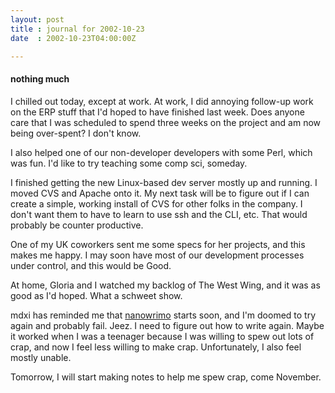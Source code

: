 ```yaml
---
layout: post
title : journal for 2002-10-23
date  : 2002-10-23T04:00:00Z

---
```

<h4>nothing much</h4>I chilled out today, except at work.  At work, I did annoying follow-up work on the ERP stuff that I'd hoped to have finished last week.  Does anyone care that I was scheduled to spend three weeks on the project and am now being over-spent?  I don't know.  

I also helped one of our non-developer developers with some Perl, which was fun.  I'd like to try teaching some comp sci, someday.

I finished getting the new Linux-based dev server mostly up and running.  I moved CVS and Apache onto it.  My next task will be to figure out if I can create a simple, working install of CVS for other folks in the company.  I don't want them to have to learn to use ssh and the CLI, etc.  That would probably be counter productive. 

One of my UK coworkers sent me some specs for her projects, and this makes me happy.  I may soon have most of our development processes under control, and this would be Good.

At home, Gloria and I watched my backlog of The West Wing, and it was as good as I'd hoped.  What a schweet show.

mdxi has reminded me that <a href='http://www.nanowrimo.org'>nanowrimo</a> starts soon, and I'm doomed to try again and probably fail.  Jeez.  I need to figure out how to write again.  Maybe it worked when I was a teenager because I was willing to spew out lots of crap, and now I feel less willing to make crap. Unfortunately, I also feel mostly unable.

Tomorrow, I will start making notes to help me spew crap, come November.

